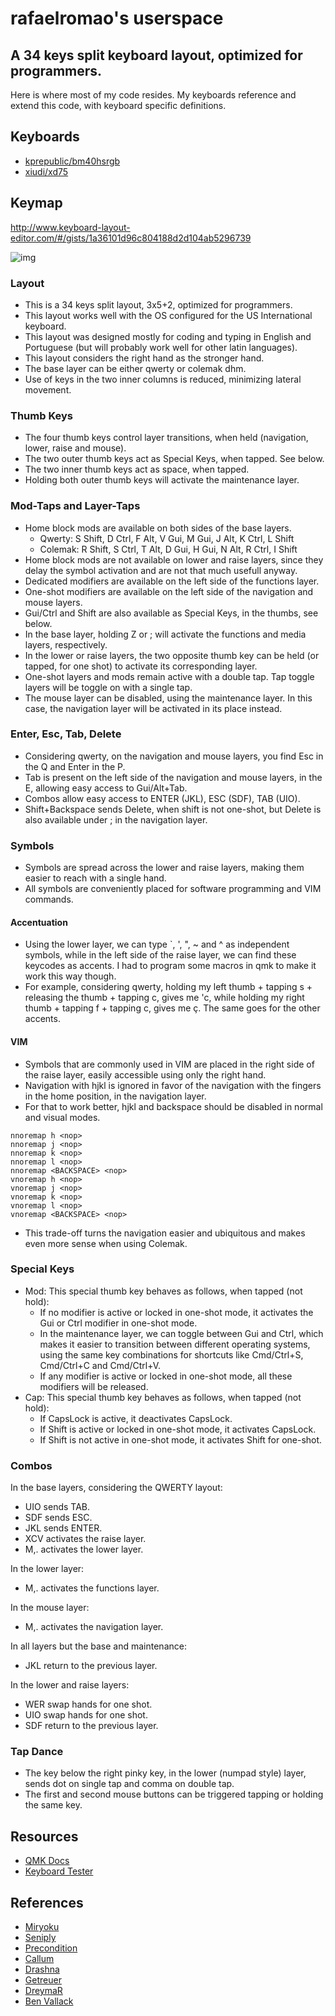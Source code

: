 # rafaelromao's userspace
## A 34 keys split keyboard layout, optimized for programmers.

Here is where most of my code resides. My keyboards reference and extend this code, with keyboard specific definitions.

## Keyboards

- [kprepublic/bm40hsrgb](../../keyboards/kprepublic/bm40hsrgb/keymaps/rafaelromao/readme.md)
- [xiudi/xd75](../../keyboards/xiudi/xd75/keymaps/rafaelromao/readme.md)

## Keymap

http://www.keyboard-layout-editor.com/#/gists/1a36101d96c804188d2d104ab5296739

![img](https://i.imgur.com/EoI9g1L.png)

### Layout
- This is a 34 keys split layout, 3x5+2, optimized for programmers.
- This layout works well with the OS configured for the US International keyboard.
- This layout was designed mostly for coding and typing in English and Portuguese (but will probably work well for other latin languages).
- This layout considers the right hand as the stronger hand.
- The base layer can be either qwerty or colemak dhm.
- Use of keys in the two inner columns is reduced, minimizing lateral movement.

### Thumb Keys
- The four thumb keys control layer transitions, when held (navigation, lower, raise and mouse).
- The two outer thumb keys act as Special Keys, when tapped. See below.
- The two inner thumb keys act as space, when tapped.
- Holding both outer thumb keys will activate the maintenance layer.

### Mod-Taps and Layer-Taps
- Home block mods are available on both sides of the base layers.
  - Qwerty: S Shift, D Ctrl, F Alt, V Gui, M Gui, J Alt, K Ctrl, L Shift
  - Colemak: R Shift, S Ctrl, T Alt, D Gui, H Gui, N Alt, R Ctrl, I Shift
- Home block mods are not available on lower and raise layers, since they delay the symbol activation and are not that much usefull anyway.
- Dedicated modifiers are available on the left side of the functions layer.
- One-shot modifiers are available on the left side of the navigation and mouse layers.
- Gui/Ctrl and Shift are also available as Special Keys, in the thumbs, see below.
- In the base layer, holding Z or ; will activate the functions and media layers, respectively.
- In the lower or raise layers, the two opposite thumb key can be held (or tapped, for one shot) to activate its corresponding layer.
- One-shot layers and mods remain active with a double tap. Tap toggle layers will be toggle on with a single tap.
- The mouse layer can be disabled, using the maintenance layer. In this case, the navigation layer will be activated in its place instead.

### Enter, Esc, Tab, Delete
- Considering qwerty, on the navigation and mouse layers, you find Esc in the Q and Enter in the P.
- Tab is present on the left side of the navigation and mouse layers, in the E, allowing easy access to Gui/Alt+Tab.
- Combos allow easy access to ENTER (JKL), ESC (SDF), TAB (UIO).
- Shift+Backspace sends Delete, when shift is not one-shot, but Delete is also available under ; in the navigation layer.

### Symbols
- Symbols are spread across the lower and raise layers, making them easier to reach with a single hand.
- All symbols are conveniently placed for software programming and VIM commands.

#### Accentuation
- Using the lower layer, we can type `, ', ", ~ and ^ as independent symbols, while in the left side of the raise layer, we can find these keycodes as accents. I had to program some macros in qmk to make it work this way though.
- For example, considering qwerty, holding my left thumb + tapping s + releasing the thumb + tapping c, gives me 'c, while holding my right thumb + tapping f + tapping c, gives me ç. The same goes for the other accents.

#### VIM
- Symbols that are commonly used in VIM are placed in the right side of the raise layer, easily accessible using only the right hand. 
- Navigation with hjkl is ignored in favor of the navigation with the fingers in the home position, in the navigation layer.
- For that to work better, hjkl and backspace should be disabled in normal and visual modes.
```vim
nnoremap h <nop>
nnoremap j <nop>
nnoremap k <nop>
nnoremap l <nop>
nnoremap <BACKSPACE> <nop>
vnoremap h <nop>
vnoremap j <nop>
vnoremap k <nop>
vnoremap l <nop>
vnoremap <BACKSPACE> <nop>
```
- This trade-off turns the navigation easier and ubiquitous and makes even more sense when using Colemak.

### Special Keys

- Mod: This special thumb key behaves as follows, when tapped (not hold):
    - If no modifier is active or locked in one-shot mode, it activates the Gui or Ctrl modifier in one-shot mode.
    - In the maintenance layer, we can toggle between Gui and Ctrl, which makes it easier to transition between different operating systems, using the same key combinations for shortcuts like Cmd/Ctrl+S, Cmd/Ctrl+C and Cmd/Ctrl+V.
    - If any modifier is active or locked in one-shot mode, all these modifiers will be released.
- Cap: This special thumb key behaves as follows, when tapped (not hold):
    - If CapsLock is active, it deactivates CapsLock.
    - If Shift is active or locked in one-shot mode, it activates CapsLock.
    - If Shift is not active in one-shot mode, it activates Shift for one-shot.

### Combos

In the base layers, considering the QWERTY layout:
- UIO sends TAB. 
- SDF sends ESC.
- JKL sends ENTER.
- XCV activates the raise layer.
- M,. activates the lower layer.

In the lower layer:
- M,. activates the functions layer.

In the mouse layer:
- M,. activates the navigation layer.

In all layers but the base and maintenance:
- JKL return to the previous layer.

In the lower and raise layers:
- WER swap hands for one shot.
- UIO swap hands for one shot.
- SDF return to the previous layer.

### Tap Dance

- The key below the right pinky key, in the lower (numpad style) layer, sends dot on single tap and comma on double tap.
- The first and second mouse buttons can be triggered tapping or holding the same key.

## Resources

- [QMK Docs](https://docs.qmk.fm)
- [Keyboard Tester](https://config.qmk.fm/#/test)

## References

- [Miryoku](https://github.com/manna-harbour/miryoku)
- [Seniply](https://stevep99.github.io/seniply)
- [Precondition](https://github.com/precondition/dactyl-manuform-keymap)
- [Callum](https://github.com/callum-oakley/qmk_firmware/tree/master/users/callum)
- [Drashna](https://github.com/qmk/qmk_firmware/tree/master/users/drashna)
- [Getreuer](https://github.com/getreuer/qmk-keymap)
- [DreymaR](https://dreymar.colemak.org)
- [Ben Vallack](https://youtube.com/c/BenVallack)
